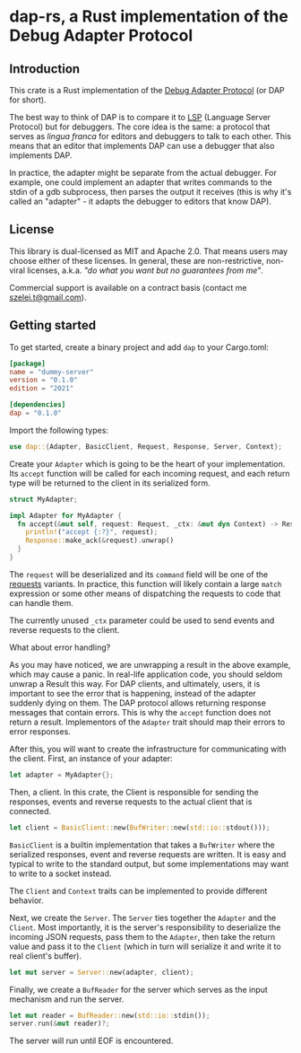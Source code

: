 # dap-rs, a Rust implementation of the Debug Adapter Protocol

## Introduction

This crate is a Rust implementation of the [Debug Adapter Protocol][1] (or DAP for short).

The best way to think of DAP is to compare it to [LSP][2] (Language Server Protocol) but
for debuggers. The core idea is the same: a protocol that serves as *lingua franca*
for editors and debuggers to talk to each other. This means that an editor that implements
DAP can use a debugger that also implements DAP.

In practice, the adapter might be separate from the actual debugger. For example, one could
implement an adapter that writes commands to the stdin of a gdb subprocess, then parses
the output it receives (this is why it's called an "adapter" - it adapts the debugger to
editors that know DAP).

## License

This library is dual-licensed as MIT and Apache 2.0. That means users may choose either of these
licenses. In general, these are non-restrictive, non-viral licenses, a.k.a. *"do what you want
but no guarantees from me"*.

Commercial support is available on a contract basis (contact me szelei.t@gmail.com).

## Getting started

To get started, create a binary project and add `dap` to your Cargo.toml:

```toml
[package]
name = "dummy-server"
version = "0.1.0"
edition = "2021"

[dependencies]
dap = "0.1.0"
```

Import the following types:

```rust
use dap::{Adapter, BasicClient, Request, Response, Server, Context};
```

Create your `Adapter` which is going to be the heart of your implementation.
Its `accept` function will be called for each incoming request, and each return type will be
returned to the client in its serialized form.

```rust
struct MyAdapter;

impl Adapter for MyAdapter {
  fn accept(&mut self, request: Request, _ctx: &mut dyn Context) -> Response {
    println!("accept {:?}", request);
    Response::make_ack(&request).unwrap()
  }
}
```

The `request` will be deserialized and its `command` field will be one of the [requests][3]
variants. In practice, this function will likely contain a large `match` expression or
some other means of dispatching the requests to code that can handle them.

The currently unused `_ctx` parameter could be used to send events and reverse requests to the
client.

What about error handling?

As you may have noticed, we are unwrapping a result in the above example, which may cause
a panic. In real-life application code, you should seldom unwrap a Result this way.
For DAP clients, and ultimately, users, it is important to see the error that is happening,
instead of the adapter suddenly dying on them. The DAP protocol allows returning response messages
that contain errors. This is why the `accept` function does not return a result. Implementors
of the `Adapter` trait should map their errors to error responses.

After this, you will want to create the infrastructure for communicating with the client. First,
an instance of your adapter:

```rust
let adapter = MyAdapter{};
```
Then, a client. In this crate, the Client is responsible for sending the responses, events and
reverse requests to the actual client that is connected.

```rust
let client = BasicClient::new(BufWriter::new(std::io::stdout()));
```

`BasicClient` is a builtin implementation that takes a `BufWriter` where the serialized
responses, event and reverse requests are written. It is easy and typical to write to the
standard output, but some implementations may want to write to a socket instead.

The `Client` and `Context` traits can be implemented to provide different behavior.

Next, we create the `Server`. The `Server` ties together the `Adapter` and the `Client`. Most
importantly, it is the server's responsibility to deserialize the incoming JSON requests,
pass them to the `Adapter`, then take the return value and pass it to the `Client` (which
in turn will serialize it and write it to real client's buffer).

```rust
let mut server = Server::new(adapter, client);
```
Finally, we create a `BufReader` for the server which serves as the input mechanism and run the
server.

```rust
let mut reader = BufReader::new(std::io::stdin());
server.run(&mut reader)?;
```

The server will run until EOF is encountered.

[1]: https://microsoft.github.io/debug-adapter-protocol/
[2]: https://microsoft.github.io/language-server-protocol/
[3]: https://microsoft.github.io/debug-adapter-protocol/specification#Requests